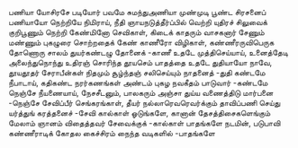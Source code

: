 
பணியா யோசிரசே படியோர் பவமே சுமந்துஅணியா முண்முடி பூண்ட சிரசனைப் பணியாயோ
நெற்றியே நிமிராய், நீதி ஞாயநடுத்தீர்ப்பில்
வெற்றி யுதிரச் சிலுவைக் குறிபூணும் நெற்றி
கேண்மினோ செவிகாள், கிடைக் காதரும் வாசகனார்
சேணும் மண்ணும் புகழுரை சொற்றதைக் கேண்
காணீரோ விழிகாள், கண்ணீரருவிபெருக
தோணொரு சாலம் துயர்கண்டழு தோனைக் -காணீ
உதடே முத்திசெய்யாய், உனைத்தேடி அலைந்துநொந்து
உதிரஞ் சொரிந்த தூயசெம் பாதத்தை உதடே
துதியாயோ நாவே, தூயதூதர் சேராபீன்கள்
நிதமும் சூழ்ந்தஞ் சலிசெய்யும் நாதனைத் -துதி
கண்டமே நீபாடாய், கதிகண்ட நரர்கணங்கள்
அண்டம் புகழ நவகீதம் பாடுவார் -கண்டமே
நெஞ்சே நீயணையாய், நேசசீடனும், பாலகரும்
அஞ்சா துய்ய வணைத்திடு மார்பனை -நெஞ்சே
சேவிப்பீர் செங்கரங்காள், தீயர் நல்லாரெவரெவர்க்கும்
தாவிப்பணி செய்து யர்த்துங் கரத்தனைச் -சேவி
கால்காள் ஓடுங்களே, கானான் தேசத்திசைகளெங்கும்
மேலாம் ஞானம் விதைத்தவர் சேவைக்குக் -கால்காள்
பாதங்களே நடமின், படுபாவி கண்ணீராடிக்
கோதல கைச்சிரம் நைந்த வடிகளில் -பாதங்களே


